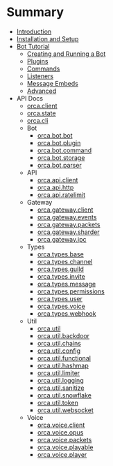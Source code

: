 # Summary

* [Introduction](README.md)
* [Installation and Setup](installation.md)
* [Bot Tutorial](bot_tutorial/intro.md)
  * [Creating and Running a Bot](bot_tutorial/first_steps.md)
  * [Plugins](bot_tutorial/building_block_plugins.md)
  * [Commands](bot_tutorial/building_block_commands.md)
  * [Listeners](bot_tutorial/building_block_listeners.md)
  * [Message Embeds](bot_tutorial/message_embeds.md)
  * [Advanced](bot_tutorial/advanced.md)
* API Docs
  * [orca.client](api/orca_client.md)
  * [orca.state](api/orca_state.md)
  * [orca.cli](api/orca_cli.md)
  * Bot
    * [orca.bot.bot](api/orca_bot_bot.md)
    * [orca.bot.plugin](api/orca_bot_plugin.md)
    * [orca.bot.command](api/orca_bot_command.md)
    * [orca.bot.storage](api/orca_bot_storage.md)
    * [orca.bot.parser](api/orca_bot_parser.md)
  * API
    * [orca.api.client](api/orca_api_client.md)
    * [orca.api.http](api/orca_api_http.md)
    * [orca.api.ratelimit](api/orca_api_ratelimit.md)
  * Gateway
    * [orca.gateway.client](api/orca_gateway_client.md)
    * [orca.gateway.events](api/orca_gateway_events.md)
    * [orca.gateway.packets](api/orca_gateway_packets.md)
    * [orca.gateway.sharder](api/orca_gateway_sharder.md)
    * [orca.gateway.ipc](api/orca_gateway_ipc.md)
  * Types
    * [orca.types.base](api/orca_types_base.md)
    * [orca.types.channel](api/orca_types_channel.md)
    * [orca.types.guild](api/orca_types_guild.md)
    * [orca.types.invite](api/orca_types_invite.md)
    * [orca.types.message](api/orca_types_message.md)
    * [orca.types.permissions](api/orca_types_permissions.md)
    * [orca.types.user](api/orca_types_user.md)
    * [orca.types.voice](api/orca_types_voice.md)
    * [orca.types.webhook](api/orca_types_webhook.md)
  * Util
    * [orca.util](api/orca_util.md)
    * [orca.util.backdoor](api/orca_util_backdoor.md)
    * [orca.util.chains](api/orca_util_chains.md)
    * [orca.util.config](api/orca_util_config.md)
    * [orca.util.functional](api/orca_util_functional.md)
    * [orca.util.hashmap](api/orca_util_hashmap.md)
    * [orca.util.limiter](api/orca_util_limiter.md)
    * [orca.util.logging](api/orca_util_logging.md)
    * [orca.util.sanitize](api/orca_util_sanitize.md)
    * [orca.util.snowflake](api/orca_util_snowflake.md)
    * [orca.util.token](api/orca_util_token.md)
    * [orca.util.websocket](api/orca_util_websocket.md)
  * Voice
    * [orca.voice.client](api/orca_voice_client.md)
    * [orca.voice.opus](api/orca_voice_opus.md)
    * [orca.voice.packets](api/orca_voice_packets.md)
    * [orca.voice.playable](api/orca_voice_playable.md)
    * [orca.voice.player](api/orca_voice_player.md)


